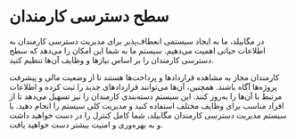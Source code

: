 # سطح دسترسی کارمندان

در مگابیلد، ما به ایجاد سیستمی انعطاف‌پذیر برای مدیریت دسترسی کارمندان به اطلاعات حیاتی اهمیت می‌دهیم. سیستم ما به شما این امکان را می‌دهد که سطح دسترسی کارمندان را بر اساس نیازها و وظایف آن‌ها تنظیم کنید.

کارمندان مجاز به مشاهده قراردادها و پرداخت‌ها هستند تا از وضعیت مالی و پیشرفت پروژه‌ها آگاه باشند. همچنین، آن‌ها می‌توانند قراردادهای جدید را ثبت کرده و اطلاعات مرتبط با آن‌ها را به‌روز کنند. این سیستم دسته‌بندی کارمندان را نیز تسهیل می‌دهد تا از افراد مناسب برای وظایف مختلف استفاده کنید و مدیریت کلی سیستم را انجام دهید. با سیستم مدیریت دسترسی کارمندان مگابیلد، شما کامل کنترل را در دست خواهید داشت و به بهره‌وری و امنیت بیشتر دست خواهید یافت.
